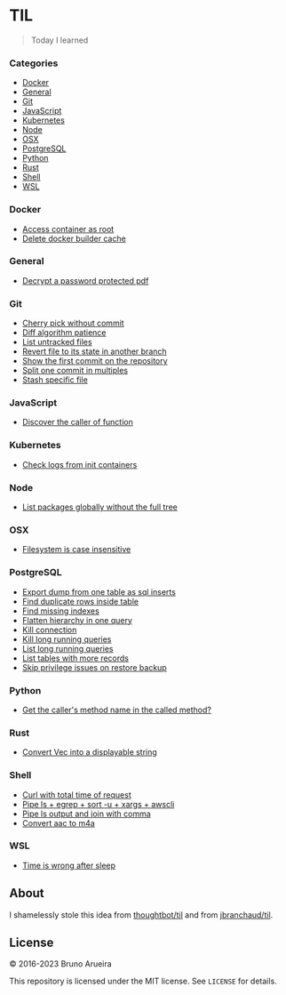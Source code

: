 # TIL

> Today I learned

### Categories

* [Docker](#docker)
* [General](#general)
* [Git](#git)
* [JavaScript](#javascript)
* [Kubernetes](#kubernetes)
* [Node](#node)
* [OSX](#osx)
* [PostgreSQL](#postgresql)
* [Python](#python)
* [Rust](#rust)
* [Shell](#shell)
* [WSL](#wsl)

### Docker

- [Access container as root](docker/access-container-as-root.md)
- [Delete docker builder cache](docker/delete-builder-cache.md)

### General

- [Decrypt a password protected pdf](general/decrypt-a-password-protected-pdf.md)

### Git

- [Cherry pick without commit](git/cherry-pick-without-commit.md)
- [Diff algorithm patience](git/diff-algorithm-patience.md)
- [List untracked files](git/list-untracked-files.md)
- [Revert file to its state in another branch](git/revert-file-to-its-state-in-another-branch.md)
- [Show the first commit on the repository](git/show-first-commit.md)
- [Split one commit in multiples](git/split-one-commit-in-multiples.md)
- [Stash specific file](git/stash-specific-file.md)

### JavaScript

- [Discover the caller of function](javascript/caller.md)

### Kubernetes

- [Check logs from init containers](kubernetes/check-logs-from-init-containers.md)

### Node

- [List packages globally without the full tree](node/list-globally-packages-without-full-tree.md)

### OSX

- [Filesystem is case insensitive](osx/filesystem-case-sensitivity.md)

### PostgreSQL

- [Export dump from one table as sql inserts](postgres/export-dump-from-one-table-as-sql-inserts.md)
- [Find duplicate rows inside table](postgres/find-duplicate-rows-inside-table.md)
- [Find missing indexes](postgres/find-missing-indexes.md)
- [Flatten hierarchy in one query](postgres/flatten-hierarchy-in-one-query.md)
- [Kill connection](postgres/kill-connection.md)
- [Kill long running queries](postgres/kill-long-running-queries.md)
- [List long running queries](postgres/list-long-running-queries.md)
- [List tables with more records](postgres/list-tables-with-more-records.md)
- [Skip privilege issues on restore backup](postgres/skip-privilege-issues-on-restore-backup.md)

### Python

- [Get the caller's method name in the called method?](python/get-the-callers-method-name-in-the-called-method.md)

### Rust

- [Convert Vec<u8> into a displayable string](rust/convert-vec-u8-displayable-string.md)

### Shell

- [Curl with total time of request](shell/curl_with_total_time_of_request.md)
- [Pipe ls + egrep + sort -u + xargs + awscli](shell/pipe_ls_plus_egrep_plus_sort_u_plus_xargs_plus_awscli.md)
- [Pipe ls output and join with comma](shell/pipe_ls_output_and_join_with_comma.md)
- [Convert aac to m4a](shell/convert_aac_to_m4a.md)

### WSL

- [Time is wrong after sleep](wsl/time_is_wrong_after_sleep.md)

## About

I shamelessly stole this idea from [thoughtbot/til](https://github.com/thoughtbot/til) and from [jbranchaud/til](https://github.com/jbranchaud/til).

## License

&copy; 2016-2023 Bruno Arueira

This repository is licensed under the MIT license. See `LICENSE` for
details.
